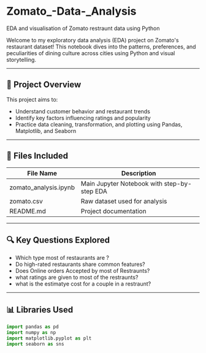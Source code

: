 # Zomato_-Data-_Analysis
EDA and visualisation of Zomato restraunt data using Python

Welcome to my exploratory data analysis (EDA) project on Zomato's restaurant dataset! This notebook dives into the patterns, preferences, and peculiarities of dining culture across cities using Python and visual storytelling.

---

## 📌 Project Overview

This project aims to:
- Understand customer behavior and restaurant trends
- Identify key factors influencing ratings and popularity
- Practice data cleaning, transformation, and plotting using Pandas, Matplotlib, and Seaborn

---

## 📁 Files Included

| File Name                | Description |
|-------------------------|-------------|
| zomato_analysis.ipynb | Main Jupyter Notebook with step-by-step EDA |
| zomato.csv            | Raw dataset used for analysis |
| README.md             | Project documentation |

---

## 🔍 Key Questions Explored

- Which type most of restaurants are ?
- Do high-rated restaurants share common features?
- Does Online orders Accepted by most of Restraunts?
- what ratings are given to most of the restraunts?
- what is the estimatye cost for a couple in a restraunt?

---

## 📊 Libraries Used

```python
import pandas as pd
import numpy as np
import matplotlib.pyplot as plt
import seaborn as sns
